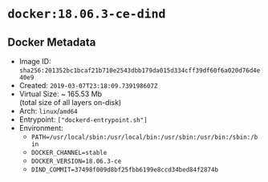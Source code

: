# `docker:18.06.3-ce-dind`

## Docker Metadata

- Image ID: `sha256:201352bc1bcaf21b710e2543dbb179da015d334cff39df60f6a020d76d4e40e9`
- Created: `2019-03-07T23:18:09.739198607Z`
- Virtual Size: ~ 165.53 Mb  
  (total size of all layers on-disk)
- Arch: `linux`/`amd64`
- Entrypoint: `["dockerd-entrypoint.sh"]`
- Environment:
  - `PATH=/usr/local/sbin:/usr/local/bin:/usr/sbin:/usr/bin:/sbin:/bin`
  - `DOCKER_CHANNEL=stable`
  - `DOCKER_VERSION=18.06.3-ce`
  - `DIND_COMMIT=37498f009d8bf25fbb6199e8ccd34bed84f2874b`
